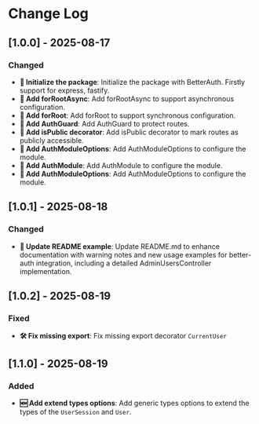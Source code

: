 # Change Log

## [1.0.0] - 2025-08-17

### Changed

- **📌 Initialize the package**: Initialize the package with BetterAuth. Firstly support for express, fastify.
- **📌 Add forRootAsync**: Add forRootAsync to support asynchronous configuration.
- **📌 Add forRoot**: Add forRoot to support synchronous configuration.
- **📌 Add AuthGuard**: Add AuthGuard to protect routes.
- **📌 Add isPublic decorator**: Add isPublic decorator to mark routes as publicly accessible.
- **📌 Add AuthModuleOptions**: Add AuthModuleOptions to configure the module.
- **📌 Add AuthModule**: Add AuthModule to configure the module.
- **📌 Add AuthModuleOptions**: Add AuthModuleOptions to configure the module.

## [1.0.1] - 2025-08-18

### Changed

- **📌 Update README example**: Update README.md to enhance documentation with warning notes and new usage examples for better-auth integration, including a detailed AdminUsersController implementation.

## [1.0.2] - 2025-08-19

### Fixed

- **🛠️ Fix missing export**: Fix missing export decorator `CurrentUser`

## [1.1.0] - 2025-08-19

### Added

- **🆕 Add extend types options**: Add generic types options to extend the types of the `UserSession` and `User`.

